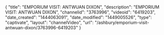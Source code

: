 {
    "title": "EMPORIUM VISIT: ANTWUAN DIXON",
    "description": "EMPORIUM VISIT: ANTWUAN DIXON",
    "channelid": "3763996",
    "videoid": "6419203",
    "date_created": "1444063091",
    "date_modified": "1449005526",
    "type": "captivate",
    "layout": "channelVideo",
    "url": "\/ashbury\/emporium-visit-antwuan-dixon\/3763996-6419203"
}